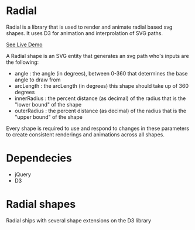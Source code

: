 # Radial
Radial is a library that is used to render and animate radial based svg shapes. It uses D3 for animation and interprolation of SVG paths.

[See Live Demo](https://grasptheory.com/sites/radial/demo/index.html)

A Radial shape is an SVG entity that generates an svg path who's inputs are the following:
- angle : the angle (in degrees), between 0-360 that determines the base angle to draw from
- arcLength : the arcLength (in degrees) this shape should take up of 360 degrees
- innerRadius : the percent distance (as decimal) of the radius that is the "lower bound" of the shape
- outerRadius : the percent distance (as decimal) of the radius that is the "upper bound" of the shape

Every shape is required to use and respond to changes in these parameters to create consistent renderings and animations across all shapes.

# Dependecies
- jQuery
- D3

# Radial shapes
Radial ships with several shape extensions on the D3 library